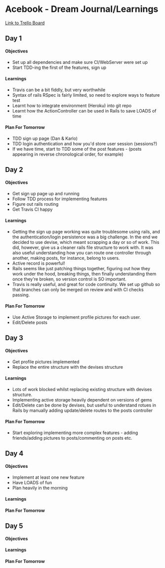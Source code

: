 # Acebook - Dream Journal/Learnings

[Link to Trello Board](https://trello.com/b/IbAlAAMg/acebook)

## Day 1

#### Objectives

- Set up all dependencies and make sure CI/WebServer were set up	
- Start TDD-ing the first of the features, sign up

#### Learnings

- Travis can be a bit fiddly, but very worthwhile	
- Syntax of rails RSpec is fairly limited, so need to explore ways to feature test	
- Learnt how to integrate environment (Heroku) into git repo	
- Learnt how the ActionController can be used in Rails to save LOADS of time

#### Plan For Tomorrow

- TDD sign up page (Dan & Karlo)	
- TDD login authentication and how you'd store user session (sessions?)	
- If we have time, start to TDD some of the post features - (posts appearing in reverse chronological order, for example)

## Day 2

#### Objectives

- Get sign up page up and running
- Follow TDD process for implementing features
- Figure out rails routing
- Get Travis CI happy

#### Learnings

- Getting the sign up page working was quite troublesome using rails, and the authentication/login persistence was a big challenge. In the end we decided to use devise, which meant scrapping a day or so of work. This did, however, give us a cleaner rails file structure to work with. It was also useful understanding how you can route one controller through another, making posts, for instance, belong to users.
- Active record is powerful!
- Rails seems like just patching things together, figuring out how they work under the hood, breaking things, then finally understanding them once they're broken, so version control is SO important.
- Travis is really useful, and great for code continuity. We set up github so that branches can only be merged on review and with CI checks passing.

#### Plan For Tomorrow

- Use Active Storage to implement profile pictures for each user.
- Edit/Delete posts

## Day 3

#### Objectives

- Get profile pictures implemented
- Replace the entire structure with the devises structure

#### Learnings

- Lots of work blocked whilst replacing existing structure with devises structure.
- Implementing active storage heavily dependent on versions of gems
- Edit/Delete can be done by devises, but useful to understand rotues in Rails by manually adding update/delete routes to the posts controller


#### Plan For Tomorrow

- Start exploring implementing more complex features - adding friends/adding pictures to posts/commenting on posts etc.

## Day 4

#### Objectives

- Implement at least one new feature
- Have LOADS of fun
- Plan heavily in the morning

#### Learnings

#### Plan For Tomorrow

## Day 5

#### Objectives

#### Learnings

#### Plan For Tomorrow
